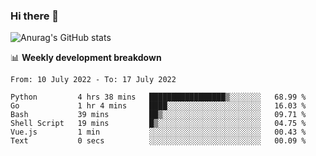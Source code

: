 ### Hi there 👋
![Anurag's GitHub stats](https://github-readme-stats.vercel.app/api?username=jami1024&show_icons=true&theme=radical)

📊 **Weekly development breakdown**
<!--START_SECTION:waka-->

```text
From: 10 July 2022 - To: 17 July 2022

Python         4 hrs 38 mins   █████████████████▒░░░░░░░   68.99 %
Go             1 hr 4 mins     ████░░░░░░░░░░░░░░░░░░░░░   16.03 %
Bash           39 mins         ██▒░░░░░░░░░░░░░░░░░░░░░░   09.71 %
Shell Script   19 mins         █▒░░░░░░░░░░░░░░░░░░░░░░░   04.75 %
Vue.js         1 min           ░░░░░░░░░░░░░░░░░░░░░░░░░   00.43 %
Text           0 secs          ░░░░░░░░░░░░░░░░░░░░░░░░░   00.09 %
```

<!--END_SECTION:waka-->
<!--
**jami1024/jami1024** is a ✨ _special_ ✨ repository because its `README.md` (this file) appears on your GitHub profile.

Here are some ideas to get you started:

- 🔭 I’m currently working on ...
- 🌱 I’m currently learning ...
- 👯 I’m looking to collaborate on ...
- 🤔 I’m looking for help with ...
- 💬 Ask me about ...
- 📫 How to reach me: ...
- 😄 Pronouns: ...
- ⚡ Fun fact: ...
-->
